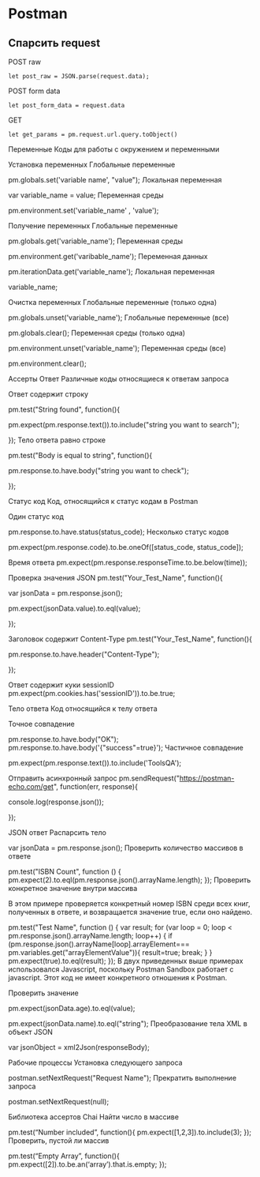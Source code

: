 # Postman
## Спарсить request

POST raw
```
let post_raw = JSON.parse(request.data);
```
POST form data
```
let post_form_data = request.data
```
GET
```
let get_params = pm.request.url.query.toObject()
```

Переменные
Коды для работы с окружением и переменными

Установка переменных
Глобальные переменные

pm.globals.set('variable name', "value");
Локальная переменная 

var variable_name = value;
Переменная среды

pm.environment.set('variable_name' , 'value');


Получение переменных
Глобальные переменные

pm.globals.get('variable_name');
Переменная среды

pm.environment.get('varibable_name');
Переменная данных

pm.iterationData.get('variable_name');
Локальная переменная

variable_name;


Очистка переменных
Глобальные переменные (только одна)

pm.globals.unset('variable_name');
Глобальные переменные (все)

pm.globals.clear();
Переменная среды (только одна)

pm.environment.unset('variable_name');
Переменная среды (все)

pm.environment.clear();


Ассерты
Ответ
Различные коды относящиеся к ответам запроса

Ответ содержит строку

pm.test("String found", function(){

pm.expect(pm.response.text()).to.include("string you want to search");

});
Тело ответа равно строке

pm.test("Body is equal to string", function(){

pm.response.to.have.body("string you want to check");
 
});


Статус код
Код, относящийся к статус кодам в Postman

Один статус код

pm.response.to.have.status(status_code);
Несколько статус кодов

pm.expect(pm.response.code).to.be.oneOf([status_code, status_code]);


Время ответа
pm.expect(pm.response.responseTime.to.be.below(time));


Проверка значения JSON
pm.test("Your_Test_Name", function(){

var jsonData = pm.response.json();

pm.expect(jsonData.value).to.eql(value);

});


Заголовок содержит Content-Type
pm.test("Your_Test_Name", function(){

pm.response.to.have.header("Content-Type");

});


Ответ содержит куки sessionID
pm.expect(pm.cookies.has('sessionID')).to.be.true;


Тело ответа
Код относящийся к телу ответа

Точное совпадение

pm.response.to.have.body("OK");
pm.response.to.have.body('{"success"=true}');
Частичное совпадение

pm.expect(pm.response.text()).to.include('ToolsQA');


Отправить асинхронный запрос
pm.sendRequest("https://postman-echo.com/get", function(err, response){

console.log(response.json());

});


JSON ответ 
Распарсить тело

var jsonData = pm.response.json();
Проверить количество массивов в ответе

pm.test("ISBN Count", function () {
pm.expect(2).to.eql(pm.response.json().arrayName.length);
});
Проверить конкретное значение внутри массива

В этом примере проверяется конкретный номер ISBN среди всех книг, полученных в ответе, и возвращается значение true, если оно найдено.

pm.test("Test Name", function () {
var result;
for (var loop = 0; loop < pm.response.json().arrayName.length; loop++)
{
if (pm.response.json().arrayName[loop].arrayElement=== pm.variables.get("arrayElementValue")){
result=true;
break;
}
}
pm.expect(true).to.eql(result);
});
В двух приведенных выше примерах использовался Javascript, поскольку Postman Sandbox работает с javascript. Этот код не имеет конкретного отношения к Postman. 

Проверить значение

pm.expect(jsonData.age).to.eql(value);

pm.expect(jsonData.name).to.eql("string");
Преобразование тела XML в объект JSON

var jsonObject = xml2Json(responseBody);


Рабочие процессы
Установка следующего запроса 

postman.setNextRequest("Request Name");
Прекратить выполнение запроса

postman.setNextRequest(null);


Библиотека ассертов Chai
Найти число в массиве

pm.test(“Number included”, function(){
pm.expect([1,2,3]).to.include(3);
});
Проверить, пустой ли массив

pm.test(“Empty Array”, function(){
pm.expect([2]).to.be.an(‘array’).that.is.empty;
});

